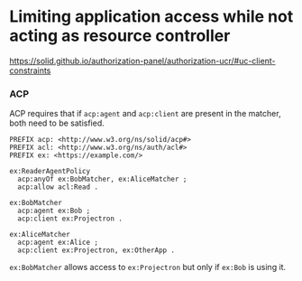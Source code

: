 # Limiting application access while not acting as resource controller

https://solid.github.io/authorization-panel/authorization-ucr/#uc-client-constraints

### ACP

ACP requires that if `acp:agent` and `acp:client` are present in the matcher, both need to be satisfied.

```ttl
PREFIX acp: <http://www.w3.org/ns/solid/acp#>
PREFIX acl: <http://www.w3.org/ns/auth/acl#>
PREFIX ex: <https://example.com/>

ex:ReaderAgentPolicy
  acp:anyOf ex:BobMatcher, ex:AliceMatcher ;
  acp:allow acl:Read .

ex:BobMatcher
  acp:agent ex:Bob ;
  acp:client ex:Projectron .

ex:AliceMatcher
  acp:agent ex:Alice ;
  acp:client ex:Projectron, ex:OtherApp .
```

`ex:BobMatcher` allows access to `ex:Projectron` but only if `ex:Bob` is using it.
